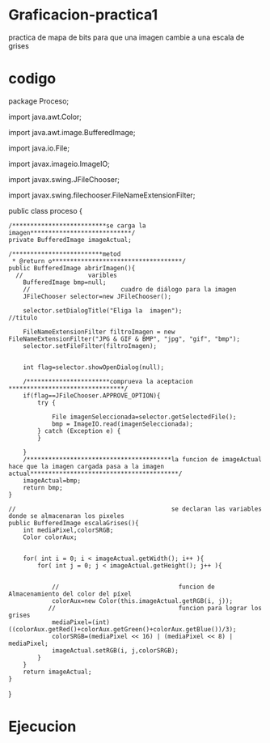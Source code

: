 # Graficacion-practica1
practica de mapa de bits para que una imagen cambie a una escala de grises
# codigo 
package Proceso;

import java.awt.Color;

import java.awt.image.BufferedImage;

import java.io.File;

import javax.imageio.ImageIO;

import javax.swing.JFileChooser;

import javax.swing.filechooser.FileNameExtensionFilter;


public class proceso {
    
    /**************************se carga la imagen****************************/
    private BufferedImage imageActual;
    
    /*************************metod
	 * @return o************************************/
    public BufferedImage abrirImagen(){
      //                  varibles 
        BufferedImage bmp=null;
        //                         cuadro de diálogo para la imagen
        JFileChooser selector=new JFileChooser();
   
        selector.setDialogTitle("Eliga la  imagen");                   //titulo 
    
        FileNameExtensionFilter filtroImagen = new FileNameExtensionFilter("JPG & GIF & BMP", "jpg", "gif", "bmp");
        selector.setFileFilter(filtroImagen);
	
      
        int flag=selector.showOpenDialog(null);
	
        /***********************comprueva la aceptacion ********************************/
        if(flag==JFileChooser.APPROVE_OPTION){
            try {
                
                File imagenSeleccionada=selector.getSelectedFile();
                bmp = ImageIO.read(imagenSeleccionada);
            } catch (Exception e) {
            }
                 
        }
        /****************************************la funcion de imageActual hace que la imagen cargada pasa a la imagen actual*****************************************/
        imageActual=bmp;
        return bmp;
    }
    
    //                                           se declaran las variables donde se almacenaran los pixeles 
    public BufferedImage escalaGrises(){
        int mediaPixel,colorSRGB;
        Color colorAux;
                
   
        for( int i = 0; i < imageActual.getWidth(); i++ ){
            for( int j = 0; j < imageActual.getHeight(); j++ ){
		    
		    
                //                                 funcion de Almacenamiento del color del píxel
                colorAux=new Color(this.imageActual.getRGB(i, j));
               //                                  funcion para lograr los grises 
                mediaPixel=(int)((colorAux.getRed()+colorAux.getGreen()+colorAux.getBlue())/3);
                colorSRGB=(mediaPixel << 16) | (mediaPixel << 8) | mediaPixel;
                imageActual.setRGB(i, j,colorSRGB);
            }
        }
        return imageActual;
    }
}
# Ejecucion 
